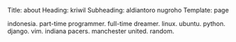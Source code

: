 Title: about
Heading: kriwil
Subheading: aldiantoro nugroho
Template: page

indonesia. part-time programmer. full-time dreamer. linux. ubuntu. python.
django. vim. indiana pacers. manchester united. random.
